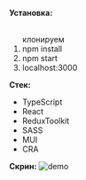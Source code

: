 **Установка:**
<ol>
  <br>клонируем</li>
  <li>npm install</li>
  <li>npm start</li>
  <li>localhost:3000</li>
</ol>

**Стек:**
<ul>
  <li>TypeScript</li>
  <li>React</li>
  <li>ReduxToolkit</li>
  <li>SASS</li>
  <li>MUI</li>
  <li>CRA</li>
</ul>

**Скрин:**
![demo](https://github.com/prg938/GoogleBooksReact/assets/7237762/87a65e6a-70e3-4dce-b336-7e077ae8b453)

